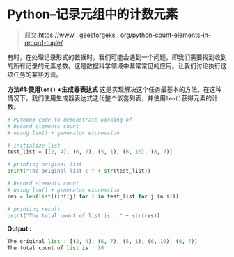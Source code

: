 # Python–记录元组中的计数元素

> 原文:[https://www . geesforgeks . org/python-count-elements-in-record-tuple/](https://www.geeksforgeeks.org/python-count-elements-in-record-tuple/)

有时，在处理记录形式的数据时，我们可能会遇到一个问题，即我们需要找到收到的所有记录的元素总数。这是数据科学领域中非常常见的应用。让我们讨论执行这项任务的某些方法。

**方法#1:使用`len()` +生成器表达式**
这是实现解决这个任务最基本的方法。在这种情况下，我们使用生成器表达式迭代整个嵌套列表，并使用`len()`获得元素的计数。

```py
# Python3 code to demonstrate working of
# Record elements count
# using len() + generator expression

# initialize list 
test_list = [(2, 4), (6, 7), (5, 1), (6, 10), (8, 7)]

# printing original list 
print("The original list : " + str(test_list))

# Record elements count
# using len() + generator expression
res = len(list((int(j) for i in test_list for j in i)))

# printing result
print("The total count of list is : " + str(res))
```

**Output :**

```py
The original list : [(2, 4), (6, 7), (5, 1), (6, 10), (8, 7)]
The total count of list is : 10

```